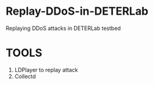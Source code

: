 # Replay-DDoS-in-DETERLab
Replaying DDoS attacks in DETERLab testbed
# TOOLS
1. LDPlayer to replay attack
2. Collectd
